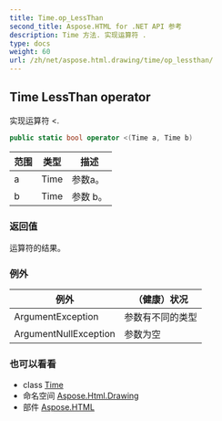 ```yaml
---
title: Time.op_LessThan
second_title: Aspose.HTML for .NET API 参考
description: Time 方法. 实现运算符 .
type: docs
weight: 60
url: /zh/net/aspose.html.drawing/time/op_lessthan/
---
```

## Time LessThan operator

实现运算符 &lt;.

```csharp
public static bool operator <(Time a, Time b)
```

| 范围 | 类型 | 描述 |
| --- | --- | --- |
| a | Time | 参数a。 |
| b | Time | 参数 b。 |

### 返回值

运算符的结果。

### 例外

| 例外 | （健康）状况 |
| --- | --- |
| ArgumentException | 参数有不同的类型 |
| ArgumentNullException | 参数为空 |

### 也可以看看

* class [Time](../)
* 命名空间 [Aspose.Html.Drawing](../../time/)
* 部件 [Aspose.HTML](../../../)


